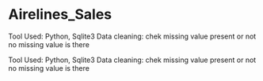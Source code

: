 # Airelines_Sales
Tool Used: Python, Sqlite3
Data cleaning: chek missing value present or not no missing value is there

Tool Used: Python, Sqlite3
Data cleaning: chek missing value present or not no missing value is there

